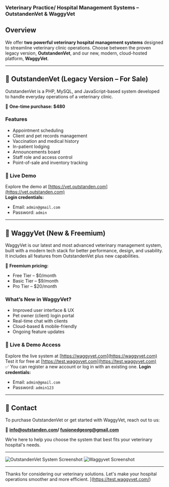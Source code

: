 ### Veterinary Practice/ Hospital Management Systems – OutstandenVet & WaggyVet

## Overview

We offer **two powerful veterinary hospital management systems** designed to streamline veterinary clinic operations. Choose between the proven legacy version, **OutstandenVet**, and our new, modern, cloud-hosted platform, **WaggyVet**.

---

## 🐾 OutstandenVet (Legacy Version – For Sale)

OutstandenVet is a PHP, MySQL, and JavaScript-based system developed to handle everyday operations of a veterinary clinic.

🎯 **One-time purchase: $480**

### Features

- Appointment scheduling  
- Client and pet records management  
- Vaccination and medical history  
- In-patient lodging  
- Announcements board  
- Staff role and access control  
- Point-of-sale and inventory tracking  

### 🔗 Live Demo  
Explore the demo at [https://vet.outstanden.com](https://vet.outstanden.com)  
**Login credentials:**  
- Email: `admin@gmail.com`  
- Password: `admin`

---

## 🐶 WaggyVet (New & Freemium)

WaggyVet is our latest and most advanced veterinary management system, built with a modern tech stack for better performance, design, and usability. It includes all features from OutstandenVet plus new capabilities.

🎉 **Freemium pricing:**  
- Free Tier – $0/month  
- Basic Tier – $9/month  
- Pro Tier – $20/month

### What’s New in WaggyVet?

- Improved user interface & UX  
- Pet owner (client) login portal  
- Real-time chat with clients  
- Cloud-based & mobile-friendly  
- Ongoing feature updates  

### 🔗 Live & Demo Access  
Explore the live system at [https://waggyvet.com](https://waggyvet.com)  
Test it for free at [https://test.waggyvet.com](https://test.waggyvet.com)  
✅ You can register a new account or log in with an existing one.
**Login credentials:**  
- Email: `admin@gmail.com`  
- Password: `admin123`

---

## 💬 Contact

To purchase OutstandenVet or get started with WaggyVet, reach out to us:

📧 **info@outstanden.com/ fusionedgeorg@gmail.com**

We’re here to help you choose the system that best fits your veterinary hospital's needs.

---

![OutstandenVet System Screenshot](https://user-images.githubusercontent.com/113293972/222834778-242d3b61-8736-449f-8610-99a470e75e14.png)
![Waggyvet Screenshot](https://github.com/user-attachments/assets/424ce7d2-97d8-48aa-9bb9-fbba1ee2ffb8)


---

Thanks for considering our veterinary solutions. Let's make your hospital operations smoother and more efficient.
](https://test.waggyvet.com/)
